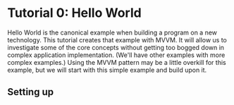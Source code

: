 # Tutorial 0: Hello World

Hello World is the canonical example when building a program on a new technology. This tutorial creates that example with MVVM. It will allow us to investigate some of the core concepts without getting too bogged down in complex application implementation. (We'll have other examples with more complex examples.) Using the MVVM pattern may be a little overkill for this example, but we will start with this simple example and build upon it.

## Setting up
